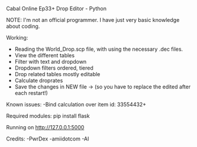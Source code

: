 Cabal Online Ep33+ Drop Editor - Python

NOTE: I'm not an official programmer. I have just very basic knowledge about coding.

Working:
- Reading the World_Drop.scp file, with using the necessary .dec files.
- View the different tables
- Filter with text and dropdown
- Dropdown filters ordered, tiered
- Drop related tables mostly editable
- Calculate droprates
- Save the changes in NEW file 
-> (so you have to replace the edited after each restart!)

Known issues:
-Bind calculation over item id: 33554432+

Required modules:
pip install flask

Running on http://127.0.0.1:5000

Credits:
-PwrDex
-amiidotcom
-AI
